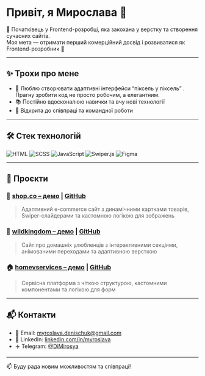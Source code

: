 # Привіт, я Мирослава 👋  

🌱 Початківець у Frontend-розробці, яка закохана у верстку та створення сучасних сайтів.  
Моя мета — отримати перший комерційний досвід і розвиватися як Frontend-розробник 🚀  

---

## ✨ Трохи про мене
- 🎨 Люблю створювати адаптивні інтерфейси “піксель у піксель” . Прагну зробити код не просто робочим, а елегантним. 
- 📚 Постійно вдосконалюю навички та вчу нові технології  
- 🤝 Відкрита до співпраці та командної роботи

---

## 🛠️ Стек технологій

![HTML](https://img.shields.io/badge/-HTML5-E34F26?style=flat&logo=html5&logoColor=white)
![SCSS](https://img.shields.io/badge/-SCSS-CC6699?style=flat&logo=sass&logoColor=white)
![JavaScript](https://img.shields.io/badge/-JavaScript-F7DF1E?style=flat&logo=javascript&logoColor=black)
![Swiper.js](https://img.shields.io/badge/-Swiper.js-6332F6?style=flat&logo=swiper&logoColor=white)
![Figma](https://img.shields.io/badge/-Figma-F24E1E?style=flat&logo=figma&logoColor=white)

---

## 💼 Проєкти

### 🛒 [shop.co – демо](https://shopco-zeta.vercel.app) | [GitHub](https://github.com/Mira-Slava1109/projects/tree/main/shop.co)
> Адаптивний e-commerce сайт з динамічними картками товарів, Swiper-слайдерами та кастомною логікою для зображень

###  🐾 [wildkingdom – демо](https://thewildkingdom.vercel.app) | [GitHub](https://github.com/Mira-Slava1109/projects/tree/main/wildkingdom)
> Сайт про домашніх улюбленців з інтерактивними секціями, анімованими переходами та адаптивною версткою

### 🏠 [homevservices – демо](https://homeservices-sage.vercel.app) | [GitHub](https://github.com/Mira-Slava1109/projects/tree/main/homeservices)
> Сервісна платформа з чіткою структурою, кастомними компонентами та логікою для форм

---

## 📬 Контакти

- 📧 Email: myroslava.denischuk@gmail.com  
- 💼 LinkedIn: [linkedin.com/in/myroslava](https://www.linkedin.com/in/myroslava-denyschuk-4571b72a1/)  
- ✈️ Telegram: [@DiMirosya](https://t.me/DiMirosya)


---


📫 Буду рада новим можливостям та співпраці!
